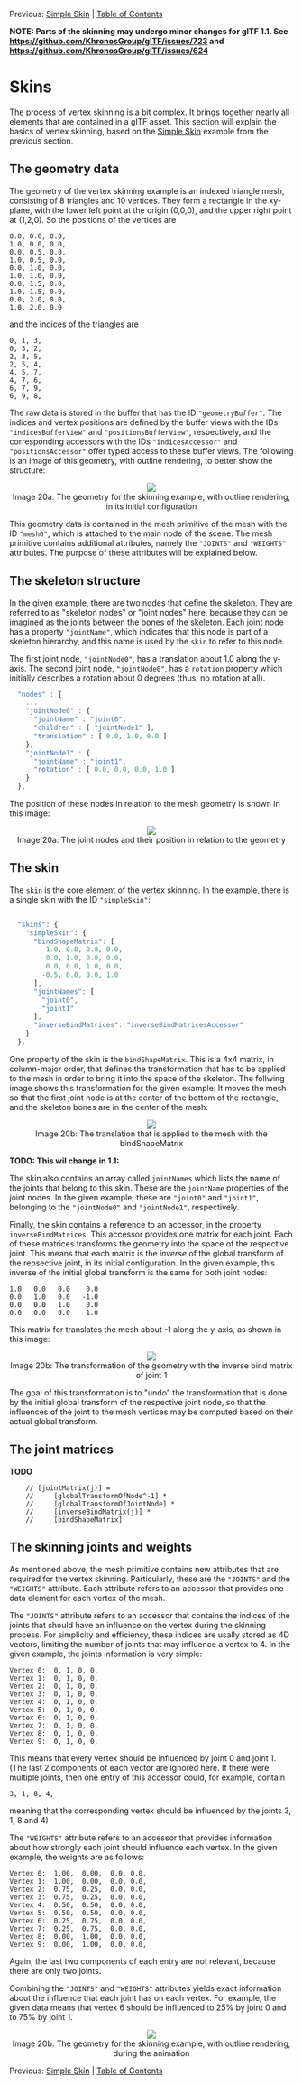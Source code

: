 Previous: [Simple Skin](gltfTutorial_019_Cameras.md) | [Table of Contents](README.md)

**NOTE: Parts of the skinning may undergo minor changes for glTF 1.1. See https://github.com/KhronosGroup/glTF/issues/723 and https://github.com/KhronosGroup/glTF/issues/624**


# Skins

The process of vertex skinning is a bit complex. It brings together nearly all elements that are contained in a glTF asset. This section will explain the basics of vertex skinning, based on the [Simple Skin](gltfTutorial_019_SimpleSkin.md) example from the previous section.


## The geometry data

The geometry of the vertex skinning example is an indexed triangle mesh, consisting of 8 triangles and 10 vertices. They form a rectangle in the xy-plane, with the lower left point at the origin (0,0,0), and the upper right point at (1,2,0). So the positions of the vertices are 

    0.0, 0.0, 0.0,
    1.0, 0.0, 0.0,
    0.0, 0.5, 0.0,
    1.0, 0.5, 0.0,
    0.0, 1.0, 0.0,
    1.0, 1.0, 0.0,
    0.0, 1.5, 0.0,
    1.0, 1.5, 0.0,
    0.0, 2.0, 0.0,
    1.0, 2.0, 0.0

and the indices of the triangles are

    0, 1, 3,
    0, 3, 2,
    2, 3, 5,
    2, 5, 4,
    4, 5, 7,
    4, 7, 6,
    6, 7, 9,
    6, 9, 8,

The raw data is stored in the buffer that has the ID `"geometryBuffer"`. The indices and vertex positions are defined by the buffer views with the IDs `"indicesBufferView"` and `"positionsBufferView"`, respectively, and the corresponding accessors with the IDs `"indicesAccessor"` and `"positionsAccessor"` offer typed access to these buffer views. The following is an image of this geometry, with outline rendering, to better show the structure: 

<p align="center">
<img src="images/simpleSkinOutline01.png" /><br>
<a name="simpleSkinOutline01-png"></a>Image 20a: The geometry for the skinning example, with outline rendering, in its initial configuration
</p>

This geometry data is contained in the mesh primitive of the mesh with the ID `"mesh0"`, which is attached to the main node of the scene. The mesh primitive contains additional attributes, namely the `"JOINTS"` and `"WEIGHTS"` attributes. The purpose of these attributes will be explained below.


## The skeleton structure

In the given example, there are two nodes that define the skeleton. They are referred to as "skeleton nodes" or "joint nodes" here, because they can be imagined as the joints between the bones of the skeleton. Each joint node has a property `"jointName"`, which indicates that this node is part of a skeleton hierarchy, and this name is used by the `skin` to refer to this node.

The first joint node, `"jointNode0"`, has a translation about 1.0 along the y-axis. The second joint node, `"jointNode0"`, has a `rotation` property which initially describes a rotation about 0 degrees (thus, no rotation at all). 


```javascript
  "nodes" : {
    ...
    "jointNode0" : {
      "jointName" : "joint0",
      "children" : [ "jointNode1" ],
      "translation" : [ 0.0, 1.0, 0.0 ]
    },
    "jointNode1" : {
      "jointName" : "joint1",
      "rotation" : [ 0.0, 0.0, 0.0, 1.0 ]
    }
  },

```

The position of these nodes in relation to the mesh geometry is shown in this image:

<p align="center">
<img src="images/skinSkeletonNodes.png" /><br>
<a name="skinSkeletonNodes-png"></a>Image 20a: The joint nodes and their position in relation to the geometry
</p>



## The skin


The `skin` is the core element of the vertex skinning. In the example, there is a single skin with the ID `"simpleSkin"`:

```javascript
  
  "skins": {
    "simpleSkin": {
      "bindShapeMatrix": [
         1.0, 0.0, 0.0, 0.0,
         0.0, 1.0, 0.0, 0.0,
         0.0, 0.0, 1.0, 0.0,
        -0.5, 0.0, 0.0, 1.0
      ],
      "jointNames": [
        "joint0",
        "joint1"
      ],
      "inverseBindMatrices": "inverseBindMatricesAccessor"
    }
  },

```

One property of the skin is the `bindShapeMatrix`. This is a 4x4 matrix, in column-major order, that defines the transformation that has to be applied to the mesh in order to bring it into the space of the skeleton. The follwing image shows this transformation for the given example: It moves the mesh so that the first joint node is at the center of the bottom of the rectangle, and the skeleton bones are in the center of the mesh:

<p align="center">
<img src="images/skinBindShapeMatrix.png" /><br>
<a name="skinBindShapeMatrix-png"></a>Image 20b: The translation that is applied to the mesh with the bindShapeMatrix
</p>

**TODO: This wil change in 1.1:**

The skin also contains an array called `jointNames` which lists the name of the joints that belong to this skin. These are the `jointName` properties of the joint nodes. In the given example, these are `"joint0"` and `"joint1"`, belonging to the `"jointNode0"` and `"jointNode1"`, respectively.


Finally, the skin contains a reference to an accessor, in the property `inverseBindMatrices`. This accessor provides one matrix for each joint. Each of these matrices transforms the geometry into the space of the respective joint. This means that each matrix is the *inverse* of the global transform of the repsective joint, in its initial configuration. In the given example, this inverse of the initial global transform is the same for both joint nodes:

    1.0   0.0   0.0    0.0   
    0.0   1.0   0.0   -1.0   
    0.0   0.0   1.0    0.0   
    0.0   0.0   0.0    1.0  
            
This matrix for translates the mesh about -1 along the y-axis, as shown in this image:

<p align="center">
<img src="images/skinInverseBindMatrix.png" /><br>
<a name="skinInverseBindMatrix-png"></a>Image 20b: The transformation of the geometry with the inverse bind matrix of joint 1
</p>

The goal of this transformation is to "undo" the transformation that is done by the initial global transform of the respective joint node, so that the influences of the joint to the mesh vertices may be computed based on their actual global transform.


## The joint matrices 

**TODO**

        // [jointMatrix(j)] = 
        //     [globalTransformOfNode^-1] *
        //     [globalTransformOfJointNode] *
        //     [inverseBindMatrix(j)] *
        //     [bindShapeMatrix]



## The skinning joints and weights

As mentioned above, the mesh primitive contains new attributes that are required for the vertex skinning. Particularly, these are the `"JOINTS"` and the `"WEIGHTS"` attribute. Each attribute refers to an accessor that provides one data element for each vertex of the mesh. 

The `"JOINTS"` attribute refers to an accessor that contains the indices of the joints that should have an influence on the vertex during the skinning process. For simplicity and efficiency, these indices are usally stored as 4D vectors, limiting the number of joints that may influence a vertex to 4. In the given example, the joints information is very simple:

    Vertex 0:  0, 1, 0, 0, 
    Vertex 1:  0, 1, 0, 0, 
    Vertex 2:  0, 1, 0, 0, 
    Vertex 3:  0, 1, 0, 0, 
    Vertex 4:  0, 1, 0, 0, 
    Vertex 5:  0, 1, 0, 0, 
    Vertex 6:  0, 1, 0, 0, 
    Vertex 7:  0, 1, 0, 0, 
    Vertex 8:  0, 1, 0, 0, 
    Vertex 9:  0, 1, 0, 0, 

This means that every vertex should be influenced by joint 0 and joint 1. (The last 2 components of each vector are ignored here. If there were multiple joints, then one entry of this accessor could, for example, contain

    3, 1, 8, 4, 
    
meaning that the corresponding vertex should be influenced by the joints 3, 1, 8 and 4) 

The `"WEIGHTS"` attribute refers to an accessor that provides information about how strongly each joint should influence each vertex. In the given example, the weights are as follows:

    Vertex 0:  1.00,  0.00,  0.0, 0.0, 
    Vertex 1:  1.00,  0.00,  0.0, 0.0, 
    Vertex 2:  0.75,  0.25,  0.0, 0.0, 
    Vertex 3:  0.75,  0.25,  0.0, 0.0, 
    Vertex 4:  0.50,  0.50,  0.0, 0.0, 
    Vertex 5:  0.50,  0.50,  0.0, 0.0, 
    Vertex 6:  0.25,  0.75,  0.0, 0.0, 
    Vertex 7:  0.25,  0.75,  0.0, 0.0, 
    Vertex 8:  0.00,  1.00,  0.0, 0.0, 
    Vertex 9:  0.00,  1.00,  0.0, 0.0, 

Again, the last two components of each entry are not relevant, because there are only two joints.

Combining the `"JOINTS"` and `"WEIGHTS"` attributes yields exact information about the influence that each joint has on each vertex. For example, the given data means that vertex 6 should be influenced to 25% by joint 0 and to 75% by joint 1. 






<p align="center">
<img src="images/simpleSkinOutline02.png" /><br>
<a name="simpleSkinOutline02-png"></a>Image 20b: The geometry for the skinning example, with outline rendering, during the animation
</p>







Previous: [Simple Skin](gltfTutorial_019_Cameras.md) | [Table of Contents](README.md)



